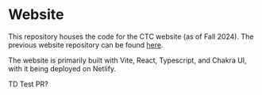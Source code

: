 # Website

This repository houses the code for the CTC website (as of Fall 2024). The previous website repository can be found [here](https://github.com/ctc-uci/commit-the-change-website).

The website is primarily built with Vite, React, Typescript, and Chakra UI, with it being deployed on Netlify.


TD Test PR?

